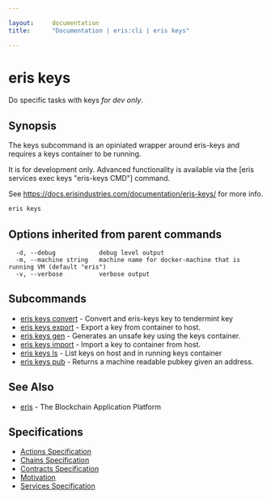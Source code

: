 ```yaml
---

layout:     documentation
title:      "Documentation | eris:cli | eris keys"

---
```


# eris keys

Do specific tasks with keys *for dev only*.

## Synopsis

The keys subcommand is an opiniated wrapper around
eris-keys and requires a keys container to be running.

It is for development only. Advanced functionality is available via
the [eris services exec keys "eris-keys CMD"] command.

See https://docs.erisindustries.com/documentation/eris-keys/ for more info.

```bash
eris keys
```

## Options inherited from parent commands

```
  -d, --debug            debug level output
  -m, --machine string   machine name for docker-machine that is running VM (default "eris")
  -v, --verbose          verbose output
```

## Subcommands

* [eris keys convert](https://docs.erisindustries.com/documentation/eris-cli/0.11.4/eris_keys_convert/)	 - Convert and eris-keys key to tendermint key
* [eris keys export](https://docs.erisindustries.com/documentation/eris-cli/0.11.4/eris_keys_export/)	 - Export a key from container to host.
* [eris keys gen](https://docs.erisindustries.com/documentation/eris-cli/0.11.4/eris_keys_gen/)	 - Generates an unsafe key using the keys container.
* [eris keys import](https://docs.erisindustries.com/documentation/eris-cli/0.11.4/eris_keys_import/)	 - Import a key to container from host.
* [eris keys ls](https://docs.erisindustries.com/documentation/eris-cli/0.11.4/eris_keys_ls/)	 - List keys on host and in running keys container
* [eris keys pub](https://docs.erisindustries.com/documentation/eris-cli/0.11.4/eris_keys_pub/)	 - Returns a machine readable pubkey given an address.

## See Also

* [eris](https://docs.erisindustries.com/documentation/eris-cli/0.11.4/eris/)	 - The Blockchain Application Platform

## Specifications

* [Actions Specification](https://docs.erisindustries.com/documentation/eris-cli/0.11.4/actions_specification/)
* [Chains Specification](https://docs.erisindustries.com/documentation/eris-cli/0.11.4/chains_specification/)
* [Contracts Specification](https://docs.erisindustries.com/documentation/eris-cli/0.11.4/contracts_specification/)
* [Motivation](https://docs.erisindustries.com/documentation/eris-cli/0.11.4/motivation/)
* [Services Specification](https://docs.erisindustries.com/documentation/eris-cli/0.11.4/services_specification/)

